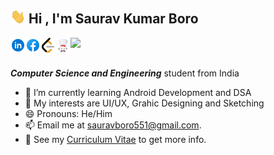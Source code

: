 <!--header-->
<br>
<h2>
  <img src="res/hi.gif" width="24px"> Hi , I'm Saurav Kumar Boro
</h2>
<a href="https://www.linkedin.com/in/saurav-boro-68a403209/">
  <img align="left" alt="saurav's LinkdeIn" width="24px" src="res/linkedin.png" />
</a>
<a href="https://www.facebook.com/saurav.boro.5070/">
  <img align="left" alt="saurav's Facebook" width="24px" src="res/facebook.png" />
</a>
<a href="https://leetcode.com/kabuki881/">
  <img align="left" alt="saurav's Leetcode" width="24px" src="res/leetcode.png" />
</a>
<a href="https://www.codechef.com/users/widohe7779">
  <img align="left" alt="Saurav's Codechef" width="24px" src="res/codechef.png" />
</a>
<img src="https://komarev.com/ghpvc/?username=kabuki07&color=blue&style=for-the-badge&label=visitors" align="left">
<br/>
<br/>

**_Computer Science and Engineering_** student from India

- 🌱 I’m currently learning Android Development and DSA
- 🤔 My interests are UI/UX, Grahic Designing and Sketching
- 😄 Pronouns: He/Him
- 📫 Email me at [sauravboro551@gmail.com](mailto:sauravboro551@gmail.com).
- 📝 See my [Curriculum Vitae](https://drive.google.com) to get more info.
